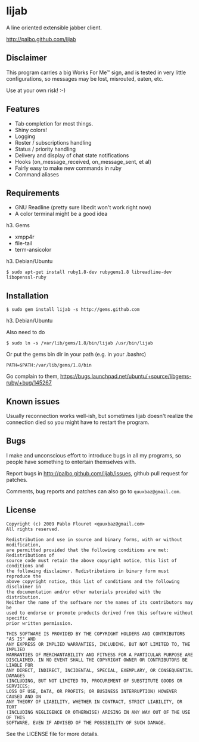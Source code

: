 lijab
====

A line oriented extensible jabber client.

http://palbo.github.com/lijab


Disclaimer
----------

This program carries a big Works For Me™ sign, and is tested in very little
configurations, so messages may be lost, misrouted, eaten, etc.

Use at your own risk! :-)


Features
--------

* Tab completion for most things.
* Shiny colors!
* Logging
* Roster / subscriptions handling
* Status / priority handling
* Delivery and display of chat state notifications
* Hooks (on_message_received, on_message_sent, et al)
* Fairly easy to make new commands in ruby
* Command aliases


Requirements
------------

* GNU Readline (pretty sure libedit won't work right now)
* A color terminal might be a good idea

h3. Gems
* xmpp4r
* file-tail
* term-ansicolor

h3. Debian/Ubuntu

    $ sudo apt-get install ruby1.8-dev rubygems1.8 libreadline-dev libopenssl-ruby


Installation
------------

    $ sudo gem install lijab -s http://gems.github.com

h3. Debian/Ubuntu

Also need to do
    
    $ sudo ln -s /var/lib/gems/1.8/bin/lijab /usr/bin/lijab 

Or put the gems bin dir in your path (e.g. in your .bashrc)

    PATH=$PATH:/var/lib/gems/1.8/bin

Go complain to them, https://bugs.launchpad.net/ubuntu/+source/libgems-ruby/+bug/145267


Known issues
------------

Usually reconnection works well-ish, but sometimes lijab doesn't realize the
connection died so you might have to restart the program.


Bugs
----

I make and unconscious effort to introduce bugs in all my programs, so people
have something to entertain themselves with.

Report bugs in http://palbo.github.com/lijab/issues, github pull request for patches.

Comments, bug reports and patches can also go to `quuxbaz@gmail.com`.


License
-------

    Copyright (c) 2009 Pablo Flouret <quuxbaz@gmail.com>
    All rights reserved.

    Redistribution and use in source and binary forms, with or without modification,
    are permitted provided that the following conditions are met: Redistributions of
    source code must retain the above copyright notice, this list of conditions and
    the following disclaimer. Redistributions in binary form must reproduce the
    above copyright notice, this list of conditions and the following disclaimer in
    the documentation and/or other materials provided with the distribution.
    Neither the name of the software nor the names of its contributors may be
    used to endorse or promote products derived from this software without specific
    prior written permission.

    THIS SOFTWARE IS PROVIDED BY THE COPYRIGHT HOLDERS AND CONTRIBUTORS "AS IS" AND
    ANY EXPRESS OR IMPLIED WARRANTIES, INCLUDING, BUT NOT LIMITED TO, THE IMPLIED
    WARRANTIES OF MERCHANTABILITY AND FITNESS FOR A PARTICULAR PURPOSE ARE
    DISCLAIMED. IN NO EVENT SHALL THE COPYRIGHT OWNER OR CONTRIBUTORS BE LIABLE FOR
    ANY DIRECT, INDIRECT, INCIDENTAL, SPECIAL, EXEMPLARY, OR CONSEQUENTIAL DAMAGES
    (INCLUDING, BUT NOT LIMITED TO, PROCUREMENT OF SUBSTITUTE GOODS OR SERVICES;
    LOSS OF USE, DATA, OR PROFITS; OR BUSINESS INTERRUPTION) HOWEVER CAUSED AND ON
    ANY THEORY OF LIABILITY, WHETHER IN CONTRACT, STRICT LIABILITY, OR TORT
    (INCLUDING NEGLIGENCE OR OTHERWISE) ARISING IN ANY WAY OUT OF THE USE OF THIS
    SOFTWARE, EVEN IF ADVISED OF THE POSSIBILITY OF SUCH DAMAGE.

See the LICENSE file for more details.


